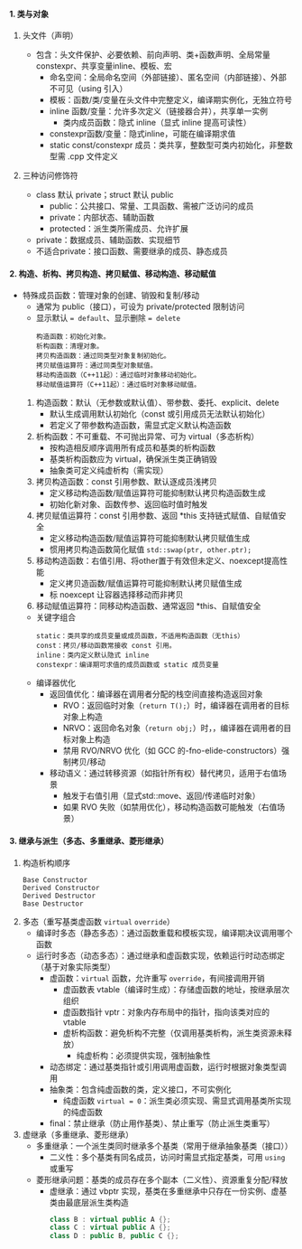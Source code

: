 #### 1. 类与对象
1. 头文件（声明）
   - 包含：头文件保护、必要依赖、前向声明、类+函数声明、全局常量constexpr、共享变量inline、模板、宏
     - 命名空间：全局命名空间（外部链接）、匿名空间（内部链接）、外部不可见（using 引入）
     - 模板：函数/类/变量在头文件中完整定义，编译期实例化，无独立符号
     - inline 函数/变量：允许多次定义（链接器合并），共享单一实例
       - 类内成员函数：隐式 inline（显式 inline 提高可读性）
     - constexpr函数/变量：隐式inline，可能在编译期求值
     - static const/constexpr 成员：类共享，整数型可类内初始化，非整数型需 .cpp 文件定义

2. 三种访问修饰符
   - class 默认 private；struct 默认 public
     - public：公共接口、常量、工具函数、需被广泛访问的成员
     - private：内部状态、辅助函数
     - protected：派生类所需成员、允许扩展
   - private：数据成员、辅助函数、实现细节
   - 不适合private：接口函数、需要继承的成员、静态成员

#### 2. 构造、析构、拷贝构造、拷贝赋值、移动构造、移动赋值
- 特殊成员函数：管理对象的创建、销毁和复制/移动
  - 通常为 public（接口），可设为 private/protected 限制访问
  - 显示默认 `= default`、显示删除 `= delete`
    ```
    构造函数：初始化对象。
    析构函数：清理对象。
    拷贝构造函数：通过同类型对象复制初始化。
    拷贝赋值运算符：通过同类型对象赋值。
    移动构造函数（C++11起）：通过临时对象移动初始化。
    移动赋值运算符（C++11起）：通过临时对象移动赋值。
    ```
  1. 构造函数：默认（无参数或默认值）、带参数、委托、explicit、delete
     - 默认生成调用默认初始化（const 或引用成员无法默认初始化）
     - 若定义了带参数构造函数，需显式定义默认构造函数
  2. 析构函数：不可重载、不可抛出异常、可为 virtual（多态析构）
     - 按构造相反顺序调用所有成员和基类的析构函数
     - 基类析构函数应为 virtual，确保派生类正确销毁
     - 抽象类可定义纯虚析构（需实现）
  3. 拷贝构造函数：const 引用参数、默认逐成员浅拷贝
     - 定义移动构造函数/赋值运算符可能抑制默认拷贝构造函数生成
     - 初始化新对象、函数传参、返回临时值时触发
  4. 拷贝赋值运算符：const 引用参数、返回 *this 支持链式赋值、自赋值安全
     - 定义移动构造函数/赋值运算符可能抑制默认拷贝赋值生成
     - 惯用拷贝构造函数简化赋值 `std::swap(ptr, other.ptr);`
  5. 移动构造函数：右值引用、将other置于有效但未定义、noexcept提高性能
     - 定义拷贝造函数/赋值运算符可能抑制默认拷贝赋值生成
     - 标 noexcept 让容器选择移动而非拷贝
  6. 移动赋值运算符：同移动构造函数、通常返回 *this、自赋值安全
  - 关键字组合
    ```
    static：类共享的成员变量或成员函数，不适用构造函数（无this）
    const：拷贝/移动函数常接收 const 引用。
    inline：类内定义默认隐式 inline
    constexpr：编译期可求值的成员函数或 static 成员变量
    ```
  - 编译器优化
    - 返回值优化：编译器在调用者分配的栈空间直接构造返回对象
      - RVO：返回临时对象（`return T();`）时，编译器在调用者的目标对象上构造
      - NRVO：返回命名对象（`return obj;`）时，，编译器在调用者的目标对象上构造
      - 禁用 RVO/NRVO 优化（如 GCC 的-fno-elide-constructors）强制拷贝/移动
    - 移动语义：通过转移资源（如指针所有权）替代拷贝，适用于右值场景
      - 触发于右值引用（显式std::move、返回/传递临时对象）
      - 如果 RVO 失败（如禁用优化），移动构造函数可能触发（右值场景）

#### 3. 继承与派生（多态、多重继承、菱形继承）
1. 构造析构顺序
    ```
    Base Constructor
    Derived Constructor
    Derived Destructor
    Base Destructor
    ```
2. 多态（重写基类虚函数 `virtual` `override`）
   - 编译时多态（静态多态）：通过函数重载和模板实现，编译期决议调用哪个函数
   - 运行时多态（动态多态）：通过继承和虚函数实现，依赖运行时动态绑定（基于对象实际类型）
     - 虚函数：`virtual` 函数，允许重写 `override`，有间接调用开销
       - 虚函数表 vtable（编译时生成）：存储虚函数的地址，按继承层次组织
       - 虚函数指针 vptr：对象内存布局中的指针，指向该类对应的 vtable
       - 虚析构函数：避免析构不完整（仅调用基类析构，派生类资源未释放）
         - 纯虚析构：必须提供实现，强制抽象性
     - 动态绑定：通过基类指针或引用调用虚函数，运行时根据对象类型调用
     - 抽象类：包含纯虚函数的类，定义接口，不可实例化
       - 纯虚函数 `virtual = 0`：派生类必须实现、需显式调用基类所实现的纯虚函数
     - final：禁止继承（防止用作基类）、禁止重写（防止派生类重写）
3. 虚继承（多重继承、菱形继承）
   - 多重继承：一个派生类同时继承多个基类（常用于继承抽象基类（接口））
     - 二义性：多个基类有同名成员，访问时需显式指定基类，可用 `using` 或重写
   - 菱形继承问题：基类的成员存在多个副本（二义性）、资源重复分配/释放
     - 虚继承：通过 vbptr 实现，基类在多重继承中只存在一份实例、虚基类由最底层派生类构造
        ```cpp
        class B : virtual public A {};
        class C : virtual public A {};
        class D : public B, public C {};
        ```


